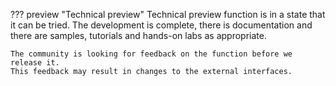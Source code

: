 <!-- SPDX-License-Identifier: CC-BY-4.0 -->
<!-- Copyright Contributors to the Egeria project. -->

??? preview "Technical preview"
    Technical preview function is in a state that it can be tried.
    The development is complete, there is documentation and there are samples, tutorials and hands-on labs as appropriate.

    The community is looking for feedback on the function before we release it.
    This feedback may result in changes to the external interfaces.
